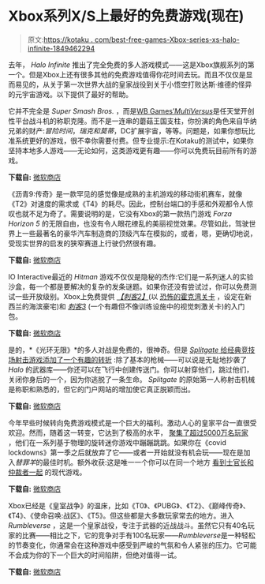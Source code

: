 # Xbox系列X/S上最好的免费游戏(现在)

> 原文:[https://kotaku . com/best-free-games-Xbox-series-xs-halo-infinite-1849462294](https://kotaku.com/best-free-games-xbox-series-xs-halo-infinite-1849462294)

去年， *Halo Infinite* 推出了完全免费的多人游戏模式——这是Xbox旗舰系列的第一个。但是Xbox上还有很多其他的免费游戏值得你花时间去玩。而且不仅仅是显而易见的，从关于第一次世界大战的皇家战役到关于小悟空打败达斯·维德的怪异的元宇宙游戏。以下提供了最好的帮助。

它并不完全是 *Super Smash Bros.* ，而是[WB Games’*MultiVersus*](https://kotaku.com/multiversus-lego-star-wars-smash-bros-warner-bros-sales-1849435235)是任天堂开创性平台战斗机的称职克隆。而不是一连串的蘑菇王国支柱，你扮演的角色来自华纳兄弟的财产:*冒险时间*，*瑞克和莫蒂*，DC扩展宇宙，等等。问题是，如果你想玩比准系统更好的游戏，很不幸你需要付费。但专业提示:在Kotaku的测试中，如果你坚持本地多人游戏——无论如何，这类游戏更有趣——你可以免费玩目前所有的游戏。

**下载自:** [微软商店](https://www.xbox.com/en-US/games/store/multiversus/9ndkxxbl90gf)

《沥青9:传奇》是一款罕见的感觉像是成熟的主机游戏的移动街机赛车，就像《T2》对速度的需求或《T4》的耗尽。因此，控制台端口的手感和外观都令人惊叹也就不足为奇了。需要说明的是，它没有Xbox的第一款热门游戏 *Forza Horizon 5* 的无限自由，也没有令人眼花缭乱的美丽视觉效果。尽管如此，驾驶世界上一些最著名的豪华汽车制造商的顶级汽车在模拟的，或者，嗯，更确切地说，受现实世界的启发的狭窄赛道上行驶仍然很有趣。

**下载自:** [微软商店](https://www.xbox.com/en-us/games/store/asphalt-9-legends/9nzqpt0mwtd0)

IO Interactive最近的 *Hitman* 游戏不仅仅是隐秘的杰作:它们是一系列迷人的实验沙盒，每一个都是要解决的复杂的发条谜题。如果你还没有尝试过，你可以免费测试一些开放级别。Xbox上免费提供 [*【刺客2】*](https://www.xbox.com/en-US/games/store/hitman-2-free-starter-pack/C2T9S41WVCMF)(以 [恐怖的霍克湾关卡](https://kotaku.com/lets-rank-the-hitman-trilogy-levels-from-worst-to-best-1846368844) ，设定在新西兰的海滨豪宅)和 [*刺客3*](https://www.xbox.com/en-US/games/store/hitman-3-free-starter-pack/9NVJWR50KRXX) (一个有趣但不像训练设施中的视觉刺激关卡)的入门包。

**下载自:** [微软商店](https://www.xbox.com/en-US/games/store/hitman-2-free-starter-pack/C2T9S41WVCMF)

是的，*《光环无限》*的多人对战是免费的，很神奇。但是 [*Splitgate* 给经典竞技场射击游戏添加了一个有趣的转折](https://kotaku.com/splitgates-big-update-mantling-plus-other-quality-of-1847761302) :除了基本的枪械——可以说是无耻地抄袭了 *Halo* 的武器库——你还可以在飞行中创建传送门。你可以射穿他们，跳过他们，关闭你身后的一个，因为你逃脱了一条生命。 *Splitgate* 的原始第一人称射击机械是称职和熟悉的，但它的门户网站的增加使它真正脱颖而出。

**下载自:** [微软商店](https://www.xbox.com/en-US/games/store/splitgate/9p4s1bpjlphz)

今年早些时候转向免费游戏模式是一个巨大的福利。激动人心的皇家平台一直很受欢迎。然而，随着这一转变，它达到了极高的水平， [聚集了超过5000万名玩家](https://kotaku.com/fall-guys-free-to-play-skill-gap-switch-xbox-pc-ps4-1849175024) ，他们在一系列基于物理的旋转迷你游戏中蹦蹦跳跳。如果你在《covid lockdowns》第一季之后就放弃了它——或者一开始就没有机会玩——现在是加入*替罪羊*的最佳时机。额外收获:这是唯一一个你可以在同一个地方 [看到士官长和仲裁者一起](https://kotaku.com/halo-infinite-dlc-fall-guys-microsoft-flight-sim-the-en-1849067299) 的现代游戏。

**下载自:** [微软商店](https://www.xbox.com/en-US/games/store/fall-guys/9pmxh5249dg5)

Xbox已经是《皇室战争》的温床，比如《T0》、《PUBG》、《T2》、《巅峰传奇》、《T4》、《使命召唤:战区》、《T5》。但这些都是大多数玩家常去的地方。进入 *Rumbleverse* ，这是一个皇家战役，专注于武器的近战战斗。虽然它只有40名玩家的比赛——相比之下，它的竞争对手有100名玩家——*Rumbleverse*是一种轻松的节奏变化，你通常会在这种游戏中感受到严峻的气氛和令人紧张的压力。它可能不会成为你的下一个巨大的时间陷阱，但绝对值得一试。

**下载自:** [微软商店](https://www.xbox.com/en-US/games/store/rumbleverse/9pdtnf1nr3xl)